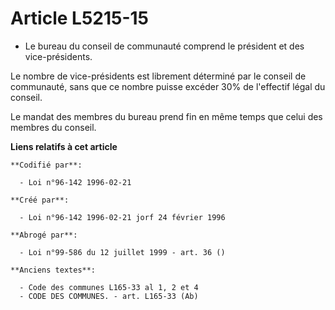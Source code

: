 # Article L5215-15

- Le bureau du conseil de communauté comprend le président et des vice-présidents.

Le nombre de vice-présidents est librement déterminé par le conseil de communauté, sans que ce nombre puisse excéder 30% de
l'effectif légal du conseil.

Le mandat des membres du bureau prend fin en même temps que celui des membres du conseil.

**Liens relatifs à cet article**

	**Codifié par**:

	  - Loi n°96-142 1996-02-21

	**Créé par**:

	  - Loi n°96-142 1996-02-21 jorf 24 février 1996

	**Abrogé par**:

	  - Loi n°99-586 du 12 juillet 1999 - art. 36 ()

	**Anciens textes**:

	  - Code des communes L165-33 al 1, 2 et 4
	  - CODE DES COMMUNES. - art. L165-33 (Ab)
